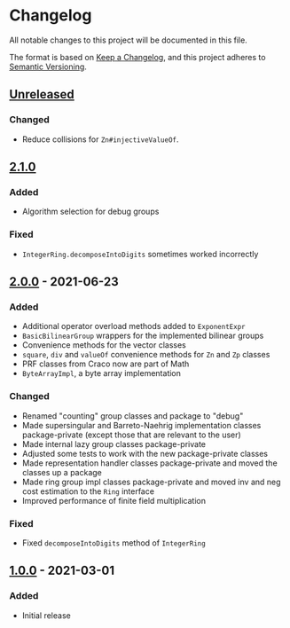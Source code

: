 # Changelog
All notable changes to this project will be documented in this file.

The format is based on [Keep a Changelog](https://keepachangelog.com/en/1.0.0/),
and this project adheres to [Semantic Versioning](https://semver.org/spec/v2.0.0.html).

## [Unreleased]

### Changed

- Reduce collisions for `Zn#injectiveValueOf`.

## [2.1.0]

### Added
- Algorithm selection for debug groups

### Fixed
- `IntegerRing.decomposeIntoDigits` sometimes worked incorrectly

## [2.0.0] - 2021-06-23

### Added
- Additional operator overload methods added to `ExponentExpr`
- `BasicBilinearGroup` wrappers for the implemented bilinear groups
- Convenience methods for the vector classes
- `square`, `div` and `valueOf` convenience methods for `Zn` and `Zp` classes
- PRF classes from Craco now are part of Math
- `ByteArrayImpl`, a byte array implementation

### Changed
- Renamed "counting" group classes and package to "debug"
- Made supersingular and Barreto-Naehrig implementation classes package-private (except those that are relevant to the user)
- Made internal lazy group classes package-private
- Adjusted some tests to work with the new package-private classes
- Made representation handler classes package-private and moved the classes up a package
- Made ring group impl classes package-private and moved inv and neg cost estimation to the `Ring` interface
- Improved performance of finite field multiplication

### Fixed
- Fixed `decomposeIntoDigits` method of `IntegerRing`

## [1.0.0] - 2021-03-01

### Added
- Initial release


[Unreleased]: https://github.com/cryptimeleon/math/compare/v2.1.0...HEAD
[2.1.0]: https://github.com/cryptimeleon/math/compare/v2.0.0...v2.1.0
[2.0.0]: https://github.com/cryptimeleon/math/compare/v1.0.0...v2.0.0
[1.0.0]: https://github.com/cryptimeleon/math/releases/tag/v1.0.0

